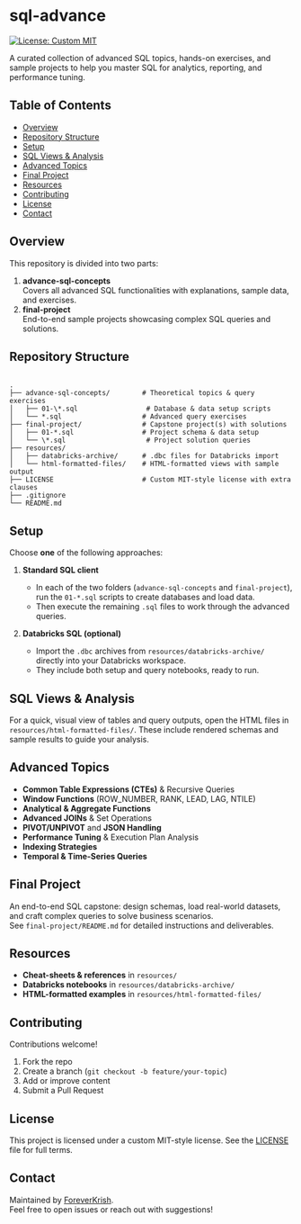 # sql-advance

[![License: Custom MIT](https://img.shields.io/badge/License-Custom%20MIT-yellow.svg)](LICENSE)

A curated collection of advanced SQL topics, hands-on exercises, and sample projects to help you master SQL for analytics, reporting, and performance tuning.

## Table of Contents
- [Overview](#overview)
- [Repository Structure](#repository-structure)
- [Setup](#setup)
- [SQL Views & Analysis](#sql-views--analysis)
- [Advanced Topics](#advanced-topics)
- [Final Project](#final-project)
- [Resources](#resources)
- [Contributing](#contributing)
- [License](#license)
- [Contact](#contact)

## Overview
This repository is divided into two parts:
1. **advance-sql-concepts**  
   Covers all advanced SQL functionalities with explanations, sample data, and exercises.  
2. **final-project**  
   End-to-end sample projects showcasing complex SQL queries and solutions.

## Repository Structure
```

.
├── advance-sql-concepts/        # Theoretical topics & query exercises
│   ├── 01-\*.sql                 # Database & data setup scripts
│   └── *.sql                    # Advanced query exercises
├── final-project/               # Capstone project(s) with solutions
│   ├── 01-*.sql                 # Project schema & data setup
│   └── \*.sql                    # Project solution queries
├── resources/
│   ├── databricks-archive/      # .dbc files for Databricks import
│   └── html-formatted-files/    # HTML-formatted views with sample output
├── LICENSE                      # Custom MIT-style license with extra clauses
├── .gitignore
└── README.md

```

## Setup
Choose **one** of the following approaches:

1. **Standard SQL client**  
   - In each of the two folders (`advance-sql-concepts` and `final-project`), run the `01-*.sql` scripts to create databases and load data.  
   - Then execute the remaining `.sql` files to work through the advanced queries.

2. **Databricks SQL (optional)**  
   - Import the `.dbc` archives from `resources/databricks-archive/` directly into your Databricks workspace.  
   - They include both setup and query notebooks, ready to run.

## SQL Views & Analysis
For a quick, visual view of tables and query outputs, open the HTML files in `resources/html-formatted-files/`. These include rendered schemas and sample results to guide your analysis.

## Advanced Topics
- **Common Table Expressions (CTEs)** & Recursive Queries  
- **Window Functions** (ROW_NUMBER, RANK, LEAD, LAG, NTILE)  
- **Analytical & Aggregate Functions**  
- **Advanced JOINs** & Set Operations  
- **PIVOT/UNPIVOT** and **JSON Handling**  
- **Performance Tuning** & Execution Plan Analysis  
- **Indexing Strategies**  
- **Temporal & Time-Series Queries**  

## Final Project
An end-to-end SQL capstone: design schemas, load real-world datasets, and craft complex queries to solve business scenarios.  
See `final-project/README.md` for detailed instructions and deliverables.

## Resources
- **Cheat-sheets & references** in `resources/`  
- **Databricks notebooks** in `resources/databricks-archive/`  
- **HTML-formatted examples** in `resources/html-formatted-files/`

## Contributing
Contributions welcome!  
1. Fork the repo  
2. Create a branch (`git checkout -b feature/your-topic`)  
3. Add or improve content  
4. Submit a Pull Request

## License
This project is licensed under a custom MIT-style license. See the [LICENSE](LICENSE) file for full terms.

## Contact
Maintained by [ForeverKrish](https://github.com/ForeverKrish).  
Feel free to open issues or reach out with suggestions!